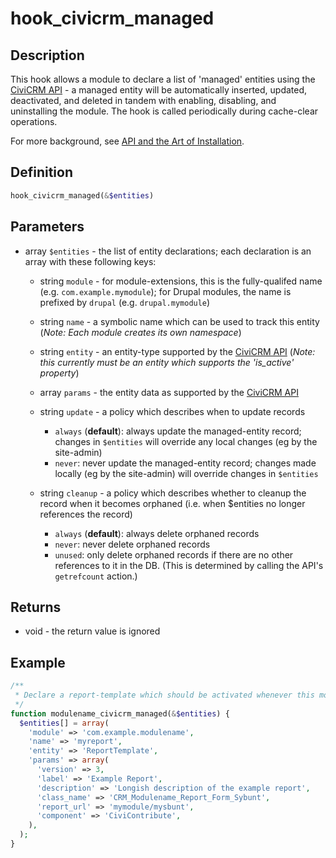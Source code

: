 # hook_civicrm_managed

## Description

This hook allows a module to declare a list of 'managed' entities using
the [CiviCRM API](https://wiki.civicrm.org/confluence/display/CRMDOC/API+Reference) - a managed
entity will be automatically inserted, updated, deactivated, and deleted
in tandem with enabling, disabling, and uninstalling the module. The
hook is called periodically during cache-clear operations.

For more background, see [API and the Art of
Installation](http://civicrm.org/blogs/totten/api-and-art-installation).

## Definition

```php
hook_civicrm_managed(&$entities)
```

## Parameters

-   array `$entities` - the list of entity declarations; each declaration
    is an array with these following keys:

    -   string `module` - for module-extensions, this is the
        fully-qualifed name (e.g. `com.example.mymodule`); for Drupal
        modules, the name is prefixed by `drupal` (e.g.
        `drupal.mymodule`)

    -   string `name` - a symbolic name which can be used to track this
        entity (*Note: Each module creates its own namespace*)

    -   string `entity` - an entity-type supported by the [CiviCRM
        API](https://wiki.civicrm.org/confluence/display/CRMDOC/API+Reference) (*Note: this
        currently must be an entity which supports the 'is_active'
        property*)

    -   array `params` - the entity data as supported by the [CiviCRM
        API](https://wiki.civicrm.org/confluence/display/CRMDOC/API+Reference)

    -   string `update` - a policy which describes when to
        update records

        -   `always` (**default**): always update the managed-entity
            record; changes in `$entities` will override any local
            changes (eg by the site-admin)
        -   `never`: never update the managed-entity record; changes
            made locally (eg by the site-admin) will override changes in
            `$entities`

    -   string `cleanup` - a policy which describes whether
        to cleanup the record when it becomes orphaned (i.e. when
        $entities no longer references the record)

        -   `always` (**default**): always delete orphaned records
        -   `never`: never delete orphaned records
        -   `unused`: only delete orphaned records if there are no other
            references to it in the DB. (This is determined by calling
            the API's `getrefcount` action.)

## Returns

-   void - the return value is ignored

## Example

```php
/**
 * Declare a report-template which should be activated whenever this module is enabled
 */
function modulename_civicrm_managed(&$entities) {
  $entities[] = array(
    'module' => 'com.example.modulename',
    'name' => 'myreport',
    'entity' => 'ReportTemplate',
    'params' => array(
      'version' => 3,
      'label' => 'Example Report',
      'description' => 'Longish description of the example report',
      'class_name' => 'CRM_Modulename_Report_Form_Sybunt',
      'report_url' => 'mymodule/mysbunt',
      'component' => 'CiviContribute',
    ),
  );
}
```
